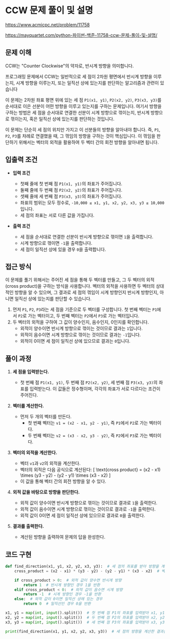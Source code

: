 # CCW 문제 풀이 및 설명

<https://www.acmicpc.net/problem/11758>

<https://mayquartet.com/python-파이썬-백준-11758-ccw-문제-풀이-및-설명/>

## 문제 이해

CCW는 "Counter Clockwise"의 약자로, 반시계 방향을 의미합니다.

프로그래밍 문제에서 CCW는 일반적으로 세 점이 2차원 평면에서 반시계 방향을 이루는지, 시계 방향을 이루는지, 또는 일직선 상에 있는지를 판단하는 알고리즘과 관련이 있습니다

이 문제는 2차원 좌표 평면 위에 있는 세 점 `P1(x1, y1)`, `P2(x2, y2)`, `P3(x3, y3)`를 순서대로 이은 선분이 어떤 방향을 이루고 있는지를 구하는 문제입니다. 여기서 방향을 구하는 방법은 세 점을 순서대로 연결한 선분이 시계 방향으로 꺾이는지, 반시계 방향으로 꺾이는지, 혹은 일직선 상에 있는지를 판단하는 것입니다.

이 문제는 단순히 세 점의 위치만 가지고 이 선분들의 방향을 알아내야 합니다. 즉, `P1`, `P2`, `P3`를 차례로 연결했을 때, 그 꺾임의 방향을 구하는 것이 핵심입니다. 이 꺾임을 판단하기 위해서는 벡터의 외적을 활용하여 두 벡터 간의 회전 방향을 알아내면 됩니다.

## 입출력 조건

- **입력 조건**

  - 첫째 줄에 첫 번째 점 `P1(x1, y1)`의 좌표가 주어집니다.
  - 둘째 줄에 두 번째 점 `P2(x2, y2)`의 좌표가 주어집니다.
  - 셋째 줄에 세 번째 점 `P3(x3, y3)`의 좌표가 주어집니다.
  - 좌표의 범위는 모두 정수로, `-10,000 ≤ x1, y1, x2, y2, x3, y3 ≤ 10,000`입니다.
  - 세 점의 좌표는 서로 다른 값을 가집니다.

- **출력 조건**
  - 세 점을 순서대로 연결한 선분이 반시계 방향으로 꺾이면 `1`을 출력합니다.
  - 시계 방향으로 꺾이면 `-1`을 출력합니다.
  - 세 점이 일직선 상에 있을 경우 `0`을 출력합니다.

## 접근 방식

이 문제를 풀기 위해서는 주어진 세 점을 통해 두 벡터를 만들고, 그 두 벡터의 외적(cross product)을 구하는 방식을 사용합니다. 벡터의 외적을 사용하면 두 벡터의 상대적인 방향을 알 수 있으며, 그 결과로 세 점의 꺾임이 시계 방향인지 반시계 방향인지, 아니면 일직선 상에 있는지를 판단할 수 있습니다.

1. 먼저 `P1`, `P2`, `P3`라는 세 점을 기준으로 두 벡터를 구성합니다. 첫 번째 벡터는 `P1`에서 `P2`로 가는 벡터이고, 두 번째 벡터는 `P2`에서 `P3`로 가는 벡터입니다.
2. 두 벡터의 외적을 구하여 그 값이 양수인지, 음수인지, 0인지를 확인합니다.
   - 외적이 양수이면 반시계 방향으로 꺾이는 것이므로 결과는 `1`입니다.
   - 외적이 음수이면 시계 방향으로 꺾이는 것이므로 결과는 `-1`입니다.
   - 외적이 0이면 세 점이 일직선 상에 있으므로 결과는 `0`입니다.

## 풀이 과정

1. **세 점을 입력받는다.**
   - 첫 번째 점 `P1(x1, y1)`, 두 번째 점 `P2(x2, y2)`, 세 번째 점 `P3(x3, y3)`의 좌표를 입력받는다. 이 값들은 정수형이며, 각각의 좌표가 서로 다르다는 조건이 주어진다.
2. **벡터를 계산한다.**

   - 먼저 두 개의 벡터를 만든다.
     - 첫 번째 벡터는 `v1 = (x2 - x1, y2 - y1)`, 즉 `P1`에서 `P2`로 가는 벡터이다.
     - 두 번째 벡터는 `v2 = (x3 - x2, y3 - y2)`, 즉 `P2`에서 `P3`로 가는 벡터이다.

3. **벡터의 외적을 계산한다.**

   - 벡터 `v1`과 `v2`의 외적을 계산한다.
   - 벡터의 외적은 다음 공식으로 계산된다:
     \[
     \text{cross product} = (x2 - x1) \times (y3 - y2) - (y2 - y1) \times (x3 - x2)
     \]
   - 이 값을 통해 벡터 간의 회전 방향을 알 수 있다.

4. **외적 값을 바탕으로 방향을 판단한다.**

   - 외적 값이 양수이면 반시계 방향으로 꺾이는 것이므로 결과로 `1`을 출력한다.
   - 외적 값이 음수이면 시계 방향으로 꺾이는 것이므로 결과로 `-1`을 출력한다.
   - 외적 값이 0이면 세 점이 일직선 상에 있으므로 결과로 `0`을 출력한다.

5. **결과를 출력한다.**
   - 계산된 방향을 출력하여 문제의 답을 완성한다.

## 코드 구현

```python
def find_direction(x1, y1, x2, y2, x3, y3):  # 세 점의 좌표를 받아 방향을 계산하는 함수 정의
    cross_product = (x2 - x1) * (y3 - y2) - (y2 - y1) * (x3 - x2)  # 벡터 P1P2와 P2P3의 외적을 계산

    if cross_product > 0:  # 외적 값이 양수면 반시계 방향
        return 1  # 반시계 방향인 경우 1을 반환
    elif cross_product < 0:  # 외적 값이 음수면 시계 방향
        return -1  # 시계 방향인 경우 -1을 반환
    else:  # 외적 값이 0이면 일직선 상에 있는 경우
        return 0  # 일직선인 경우 0을 반환

x1, y1 = map(int, input().split())  # 첫 번째 점 P1의 좌표를 입력받아 x1, y1에 저장
x2, y2 = map(int, input().split())  # 두 번째 점 P2의 좌표를 입력받아 x2, y2에 저장
x3, y3 = map(int, input().split())  # 세 번째 점 P3의 좌표를 입력받아 x3, y3에 저장

print(find_direction(x1, y1, x2, y2, x3, y3))  # 세 점의 방향을 계산한 결과를 출력
```
